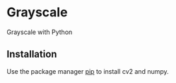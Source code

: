 # Grayscale
Grayscale with Python
## Installation

Use the package manager [pip](https://pip.pypa.io/en/stable/) to install cv2 and numpy.

